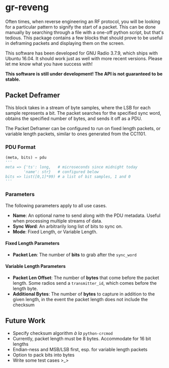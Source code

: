 # gr-reveng

Often times, when reverse engineering an RF protocol, you will be looking for
a particular pattern to signify the start of a packet. This can be done
manually by searching through a file with a one-off python script, but that's
tedious. This package contains a few blocks that should prove to be useful in
deframing packets and displaying them on the screen.

This software has been developed for GNU Radio 3.7.9, which ships with
Ubuntu 16.04. It should work just as well with more recent versions.
Please let me know what you have success with!

**This software is still under development! The API is not guaranteed to
be stable.**

## Packet Deframer

This block takes in a stream of byte samples, where the LSB for each sample
represents a bit. The packet searches for the specified sync word, obtains
the specified number of bytes, and sends it off as a PDU.

The Packet Deframer can be configured to run on fixed length packets, or
variable length packets, similar to ones generated from the CC1101.

### PDU Format

```python
(meta, bits) = pdu
'''
meta => {'ts': long,   # microseconds since midnight today
        'name': str}   # configured below
bits => list([0,1]*99) # a list of bit samples, 1 and 0
'''
```

### Parameters

The following parameters apply to all use cases.

* **Name**: An optional name to send along with the PDU metadata. Useful when processing multiple streams of data.
* **Sync Word**: An arbitrarily long list of bits to sync on.
* **Mode**: Fixed Length, or Variable Length.

#### Fixed Length Parameters

* **Packet Len**: The number of **bits** to grab after the `sync_word`

#### Variable Length Parameters

* **Packet Len Offset**: The number of **bytes** that come before the packet length. Some radios send a `transmitter_id`, which comes before the length byte.
* **Additional Bytes**: The number of **bytes** to capture in addition to the given length, in the event the packet length does not include the checksum

## Future Work
* Specify checksum algorithm *à la* `python-crcmod`
* Currently, packet length must be 8 bytes. Accommodate for 16 bit lengths
* Endian-ness and MSB/LSB first, esp. for variable length packets
* Option to pack bits into bytes
* Write some test cases >_>
